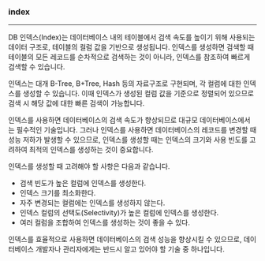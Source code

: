 ### index

***

DB 인덱스(Index)는 데이터베이스 내의 테이블에서 검색 속도를 높이기 위해 사용되는 데이터 구조로, 테이블의 컬럼 값을 기반으로 생성됩니다. 인덱스를 생성하면 검색할 때 테이블의 모든 레코드를 순차적으로 검색하는 것이 아니라, 인덱스를 참조하여 빠르게 검색할 수 있습니다.

인덱스는 대개 B-Tree, B+Tree, Hash 등의 자료구조로 구현되며, 각 컬럼에 대한 인덱스를 생성할 수 있습니다. 이때 인덱스가 생성된 컬럼 값을 기준으로 정렬되어 있으므로 검색 시 해당 값에 대한 빠른 검색이 가능합니다.

인덱스를 사용하면 데이터베이스의 검색 속도가 향상되므로 대규모 데이터베이스에서는 필수적인 기술입니다. 그러나 인덱스를 사용하면 데이터베이스의 레코드를 변경할 때 성능 저하가 발생할 수 있으므로, 인덱스를 생성할 때는 인덱스의 크기와 사용 빈도를 고려하여 최적의 인덱스를 생성하는 것이 중요합니다.

인덱스를 생성할 때 고려해야 할 사항은 다음과 같습니다.

- 검색 빈도가 높은 컬럼에 인덱스를 생성한다.
- 인덱스 크기를 최소화한다.
- 자주 변경되는 컬럼에는 인덱스를 생성하지 않는다.
- 인덱스 컬럼의 선택도(Selectivity)가 높은 컬럼에 인덱스를 생성한다.
- 여러 컬럼을 조합하여 인덱스를 생성하는 것이 좋을 수 있다.


인덱스를 효율적으로 사용하면 데이터베이스의 검색 성능을 향상시킬 수 있으므로, 데이터베이스 개발자나 관리자에게는 반드시 알고 있어야 할 기술 중 하나입니다.
